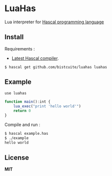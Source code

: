 # LuaHas
Lua interpreter for [Hascal programming language](https://github.com/hascal/hascal)

## Install
Requirements :
- [Latest Hascal compiler](https://github.com/hascal/hascal/releases).

```
$ hascal get github.com/bistcuite/luahas luahas
```

## Example
```typescript
use luahas

function main():int {
	lua_exec("print 'hello world'")
	return 0
}
```
Compile and run :
```bash
$ hascal example.has
$ ./example
hello world
```

## License
**MIT**
